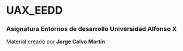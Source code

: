 # UAX_EEDD
### Asignatura Entornos de desarrollo Universidad Alfonso X
Material creado por **Jorge Calvo Martín**
